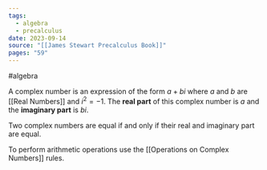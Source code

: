 ```yaml
---
tags:
  - algebra
  - precalculus
date: 2023-09-14
source: "[[James Stewart Precalculus Book]]"
pages: "59"
---
```

#algebra 

A complex number is an expression of the form $a +bi$ where $a$ and $b$ are [[Real Numbers]]
and $i^{2} = -1$. The **real part** of this complex number is $a$ and the **imaginary part** is $bi$.

Two complex numbers are equal if and only if their real and imaginary part are equal.

To perform arithmetic operations use the [[Operations on Complex Numbers]] rules.
